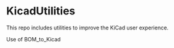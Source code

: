 # KicadUtilities

This repo includes utilities to improve the KiCad user experience.

Use of BOM_to_Kicad

